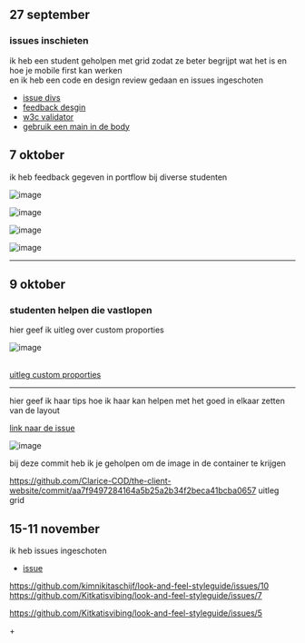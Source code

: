 <section><h2>27 september</h2>

  <h3>issues inschieten</h3>
<p>

ik heb een student geholpen met grid zodat ze beter begrijpt wat het is en
hoe je mobile first kan werken<br>
en ik heb een code en design review gedaan en issues ingeschoten

</p>

<ul>
<li><a href="https://github.com/OFRqq/the-client-website/issues/4">issue divs</a></li>
<li><a href="https://github.com/kimnikitaschijf/the-client-website/issues/4">feedback desgin</a></li>
<li><a href="https://github.com/OFRqq/the-client-website/issues/3">w3c validator</a></li>
<li><a href="https://github.com/Clarice-COD/the-client-website/issues/4">gebruik een main in de body</a></li>
</ul>
</section>

<section><h2>7 oktober </h2>

<p>
ik heb feedback gegeven in portflow bij diverse studenten<br>

![image](https://github.com/user-attachments/assets/f9a827a5-f999-4105-8ea3-0ef2e448da23)<br>


![image](https://github.com/user-attachments/assets/7af8e93c-e73e-429f-9bbb-3cbc6b7ead6d)<br>


![image](https://github.com/user-attachments/assets/24a559b2-05f1-4bd4-9fa7-1665efb09e32)<br>


![image](https://github.com/user-attachments/assets/71d2d9fc-4e0b-429e-8f85-4a3e54c17feb)<br>
</p>
</section>
<hr>

<section>
<h2>9 oktober

</h2>

<h3>studenten helpen die vastlopen</h3>

hier geef ik uitleg over custom proporties

![image](https://github.com/user-attachments/assets/d751a9d2-a320-440b-8938-e4df275e4c3e)

<br>
<a href="https://github.com/Nyathene/the-client-website/issues/1 ">uitleg custom proporties</a>

<hr>
hier geef ik haar tips hoe ik haar kan helpen met het goed in elkaar zetten van de layout

<a href="https://github.com/Clarice-COD/the-client-website/issues/12">link naar de issue
</a>


![image](https://github.com/user-attachments/assets/98befeeb-c640-4111-9669-68745b963720)


bij deze commit heb ik je geholpen om de image in de container te krijgen

https://github.com/Clarice-COD/the-client-website/commit/aa7f9497284164a5b25a2b34f2beca41bcba0657
uitleg grid

</section>


<h2>
15-11 november</h2>
<p>
ik heb issues ingeschoten 
<ul>
<li>
<a href="https://github.com/Matthijs217/look-and-feel-styleguide/issues/8">issue</a>

</li>
</ul>

https://github.com/kimnikitaschijf/look-and-feel-styleguide/issues/10
https://github.com/Kitkatisvibing/look-and-feel-styleguide/issues/7

https://github.com/Kitkatisvibing/look-and-feel-styleguide/issues/5
</p>+